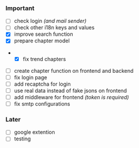 ### Important
- [ ] check login _(and mail sender)_
- [ ] check other i18n keys and values
- [x] improve search function
- [x] prepare chapter model
- - [x] fix trend chapters
- [ ] create chapter function on frontend and backend
- [ ] fix login page
- [ ] add recaptcha for login
- [ ] use real data instead of fake jsons on frontend
- [ ] add middleware for frontend _(token is required)_
- [ ] fix smtp configurations

### Later
- [ ] google extention
- [ ] testing